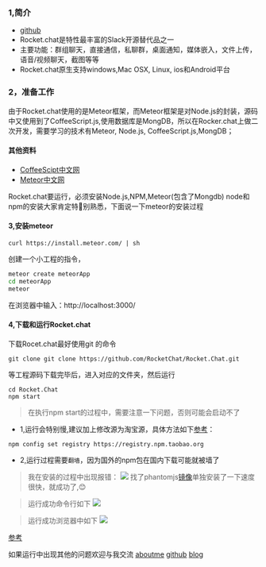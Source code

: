 ### 1,简介
- [github](https://github.com/RocketChat/Rocket.Chat)
- Rocket.chat是特性最丰富的Slack开源替代品之一
- 主要功能：群组聊天，直接通信，私聊群，桌面通知，媒体嵌入，文件上传，语音/视频聊天，截图等等
- Rocket.chat原生支持windows,Mac OSX, Linux, ios和Android平台

### 2，准备工作
由于Rocket.chat使用的是Meteor框架，而Meteor框架是对Node.js的封装，源码中又使用到了CoffeeScript.js,使用数据库是MongDB，所以在Rocker.chat上做二次开发，需要学习的技术有Meteor, Node.js, CoffeeScript.js,MongDB；
#### 其他资料
- [CoffeeScipt中文网](http://coffee-script.org/)
- [Meteor中文网](http://zh.discovermeteor.com)

Rocket.chat要运行，必须安装Node.js,NPM,Meteor(包含了Mongdb)
node和npm的安装大家肯定特别熟悉，下面说一下meteor的安装过程
#### 3,安装meteor
```
curl https://install.meteor.com/ | sh
```
创建一个小工程的指令，
```bash
meteor create meteorApp
cd meteorApp
meteor

```
在浏览器中输入：http://localhost:3000/
#### 4,下载和运行Rocket.chat
下载Rocet.chat最好使用git 的命令
```
git clone git clone https://github.com/RocketChat/Rocket.Chat.git
```
等工程源码下载完毕后，进入对应的文件夹，然后运行
```
cd Rocket.Chat
npm start
```
> 在执行npm start的过程中，需要注意一下问题，否则可能会启动不了
- 1,运行会特别慢,建议加上修改源为淘宝源，具体方法如下[参考](http://blog.csdn.net/bugall/article/details/45765979)：

```
npm config set registry https://registry.npm.taobao.org
```
- 2,运行过程需要`翻墙`，因为国外的npm包在国内下载可能就被墙了

> 我在安装的过程中出现报错：
 ![](http://oo4xdz5i0.bkt.clouddn.com/phantomjs-error.png)
 找了phantomjs[镜像](https://npm.taobao.org/mirrors/phantomjs)单独安装了一下速度很快，就成功了,😊

> 运行成功命令行如下
![](http://oo4xdz5i0.bkt.clouddn.com/rocketChatSucess.png)

> 运行成功浏览器中如下
 ![](http://oo4xdz5i0.bkt.clouddn.com/rocketChat.png)

[参考](http://blog.csdn.net/u011619283/article/details/52971473)


如果运行中出现其他的问题欢迎与我交流
[aboutme](http://wangyaxing.deercv.com/)
[github](https://github.com/funnycoderstar)
[blog](http://wangyaxing.top/2017/09/01/wxapp/#more)